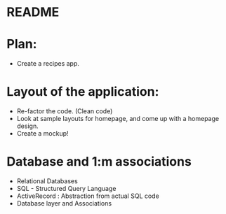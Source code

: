 # README

# Plan:
  - Create a recipes app.


# Layout of the application:
  - Re-factor the code. (Clean code)
  - Look at sample layouts for homepage, and come up with a homepage design.
  - Create a mockup!

# Database and 1:m associations

  - Relational Databases
  - SQL - Structured Query Language
  - ActiveRecord : Abstraction from actual SQL code
  - Database layer and Associations
